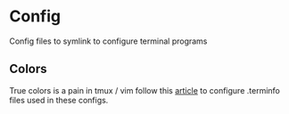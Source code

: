 # Config
Config files to symlink to configure terminal programs

## Colors
True colors is a pain in tmux / vim follow this [article](https://medium.com/@dubistkomisch/how-to-actually-get-italics-and-true-colour-to-work-in-iterm-tmux-vim-9ebe55ebc2be) to configure 
.terminfo files used in these configs.

